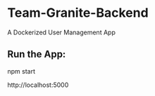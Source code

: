 # Team-Granite-Backend
A Dockerized User Management App

## Run the App: 

npm start

http://localhost:5000
